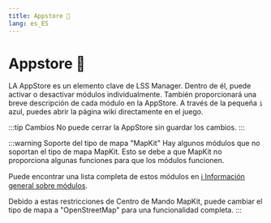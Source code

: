 ```yaml
---
title: Appstore 🛒
lang: es_ES
---
```


# Appstore :shopping_cart:

LA AppStore es un elemento clave de LSS Manager. Dentro de él, puede activar o desactivar módulos individualmente. También proporcionará una breve descripción de cada módulo en la AppStore. A través de la pequeña `i` azul, puedes abrir la página wiki directamente en el juego. 

:::tip Cambios
No puede cerrar la AppStore sin guardar los cambios.
:::

:::warning Soporte del tipo de mapa "MapKit"
Hay algunos módulos que no soportan el tipo de mapa MapKit. Esto se debe a que MapKit no proporciona algunas funciones para que los módulos funcionen.

Puede encontrar una lista completa de estos módulos en  [ℹ️ Información general sobre módulos][docs.apps].

Debido a estas restricciones de Centro de Mando MapKit, puede cambiar el tipo de mapa a "OpenStreetMap" para una funcionalidad completa.
:::

<!-- ==START_FOOTER== Do NOT edit anything below this line! Any edits will be removed as content is auto generated! -->
[lssm.status]: https://status.lss-manager.de/
[lssm.discord]: https://discord.gg/RcTNjpB
[lssm.userscript]: https://v4.lss-manager.de/lssm-v4.user.js
[lssm.donations]: https://donate.lss-manager.de/
[docs]: https://docs.lss-manager.de/
[docs.apps]: /es_ES/apps.md
[docs.appstore]: /es_ES/appstore.md
[docs.bugs]: /es_ES/bugs.md
[docs.error_report]: /es_ES/error_report.md
[docs.faq]: /es_ES/faq.md
[docs.metadata]: /es_ES/metadata.md
[docs.other]: /es_ES/other.md
[docs.settings]: /es_ES/settings.md
[docs.suggestions]: /es_ES/suggestions.md
[docs.support]: /es_ES/support.md
[games.self]: https://centro-de-mando.es
[tampermonkey]: https://tampermonkey.net/
[github]: https://github.com/LSS-Manager/LSSM-V.4
[github.issues]: https://github.com/LSS-Manager/LSSM-V.4/issues
[github.issues.open]: https://github.com/LSS-Manager/LSSM-V.4/issues?q=is%3Aissue+is%3Aopen+label%3Abug